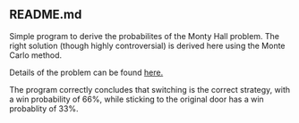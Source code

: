## README.md

Simple program to derive the probabilites of the Monty Hall problem. The right solution (though highly controversial) is 
derived here using the Monte Carlo method. 

Details of the problem can be found [here.](https://en.wikipedia.org/wiki/Monty_Hall_problem)

The program correctly concludes that switching is the correct strategy, with a win probability of 66%, while sticking to the 
original door has a win probablity of 33%.
